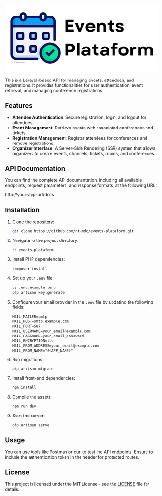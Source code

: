 ![Event Management](public/img/banner.png)

This is a Laravel-based API for managing events, attendees, and registrations. It provides functionalities for user authentication, event retrieval, and managing conference registrations.

## Features

- **Attendee Authentication**: Secure registration, login, and logout for attendees.
- **Event Management**: Retrieve events with associated conferences and tickets.
- **Registration Management**: Register attendees for conferences and remove registrations.
- **Organizer Interface**: A Server-Side Rendering (SSR) system that allows organizers to create events, channels, tickets, rooms, and conferences.

## API Documentation

You can find the complete API documentation, including all available endpoints, request parameters, and response formats, at the following URL:

http://your-app-url/docs

## Installation

1. Clone the repository:
   ```bash
   git clone https://github.com/nt-mdc/events-plataform.git
   ```

2. Navigate to the project directory:
   ```bash
   cd events-plataform
   ```

3. Install PHP dependencies:
   ```bash
   composer install
   ```

4. Set up your `.env` file:
   ```bash
   cp .env.example .env
   php artisan key:generate
   ```

5. Configure your email provider in the `.env` file by updating the following fields:
   ```dotenv
   MAIL_MAILER=smtp
   MAIL_HOST=smtp.example.com
   MAIL_PORT=587
   MAIL_USERNAME=your_email@example.com
   MAIL_PASSWORD=your_email_password
   MAIL_ENCRYPTION=tls
   MAIL_FROM_ADDRESS=your_email@example.com
   MAIL_FROM_NAME="${APP_NAME}"
   ```

6. Run migrations:
   ```bash
   php artisan migrate
   ```

7. Install front-end dependencies:
   ```bash
   npm install
   ```

8. Compile the assets:
   ```bash
   npm run dev
   ```

9. Start the server:
   ```bash
   php artisan serve
   ```
## Usage

You can use tools like Postman or curl to test the API endpoints. Ensure to include the authentication token in the header for protected routes.

## License

This project is licensed under the MIT License - see the [LICENSE](LICENSE) file for details.
